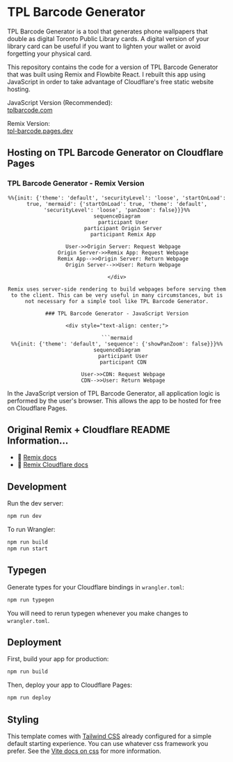 # TPL Barcode Generator

TPL Barcode Generator is a tool that generates phone wallpapers that double as digital Toronto Public Library cards. A digital version of your library card can be useful if you want to lighten your wallet or avoid forgetting your physical card.

This repository contains the code for a version of TPL Barcode Generator that was built using Remix and Flowbite React. I rebuilt this app using JavaScript in order to take advantage of Cloudflare's free static website hosting.

JavaScript Version (Recommended):<br>[tplbarcode.com](https://tplbarcode.com/)

Remix Version:<br>
[tpl-barcode.pages.dev](https://tpl-barcode.pages.dev/)

## Hosting on TPL Barcode Generator on Cloudflare Pages

### TPL Barcode Generator - Remix Version

<div style="text-align: center;">

````mermaid
%%{init: {'theme': 'default', 'securityLevel': 'loose', 'startOnLoad': true, 'mermaid': {'startOnLoad': true, 'theme': 'default', 'securityLevel': 'loose', 'panZoom': false}}}%%
sequenceDiagram
    participant User
    participant Origin Server
    participant Remix App

    User->>Origin Server: Request Webpage
    Origin Server->>Remix App: Request Webpage
    Remix App-->>Origin Server: Return Webpage
    Origin Server-->>User: Return Webpage

</div>

Remix uses server-side rendering to build webpages before serving them to the client. This can be very useful in many circumstances, but is not necessary for a simple tool like TPL Barcode Generator.

### TPL Barcode Generator - JavaScript Version

<div style="text-align: center;">

```mermaid
%%{init: {'theme': 'default', 'sequence': {'showPanZoom': false}}}%%
sequenceDiagram
    participant User
    participant CDN

    User->>CDN: Request Webpage
    CDN-->>User: Return Webpage
````

</div>

In the JavaScript version of TPL Barcode Generator, all application logic is performed by the user's browser. This allows the app to be hosted for free on Cloudflare Pages.

## Original Remix + Cloudflare README Information...

- 📖 [Remix docs](https://remix.run/docs)
- 📖 [Remix Cloudflare docs](https://remix.run/guides/vite#cloudflare)

## Development

Run the dev server:

```sh
npm run dev
```

To run Wrangler:

```sh
npm run build
npm run start
```

## Typegen

Generate types for your Cloudflare bindings in `wrangler.toml`:

```sh
npm run typegen
```

You will need to rerun typegen whenever you make changes to `wrangler.toml`.

## Deployment

First, build your app for production:

```sh
npm run build
```

Then, deploy your app to Cloudflare Pages:

```sh
npm run deploy
```

## Styling

This template comes with [Tailwind CSS](https://tailwindcss.com/) already configured for a simple default starting experience. You can use whatever css framework you prefer. See the [Vite docs on css](https://vitejs.dev/guide/features.html#css) for more information.
